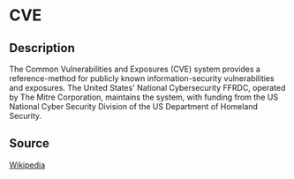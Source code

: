 # CVE

## Description

The Common Vulnerabilities and Exposures (CVE) system provides a reference-method for publicly known information-security vulnerabilities and exposures. The United States' National Cybersecurity FFRDC, operated by The Mitre Corporation, maintains the system, with funding from the US National Cyber Security Division of the US Department of Homeland Security.

## Source

[Wikipedia](https://en.wikipedia.org/wiki/Common_Vulnerabilities_and_Exposures)
